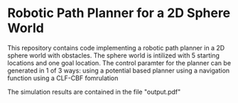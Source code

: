 # Robotic Path Planner for a 2D Sphere World
This repository contains code implementing a robotic path planner in a 2D sphere world with obstacles.
The sphere world is intilized with 5 starting locations and one goal location.
The control paramter for the planner can be generated in 1 of 3 ways:
 using a potential based planner
 using a navigation function
 using a CLF-CBF fomrulation

The simulation results are contained in the file "output.pdf"
 
